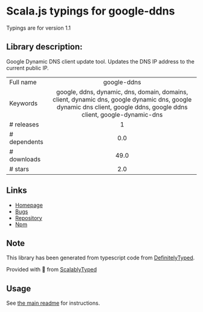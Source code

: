 
# Scala.js typings for google-ddns

Typings are for version 1.1

## Library description:
Google Dynamic DNS client update tool. Updates the DNS IP address to the current public IP.

|                    |                 |
| ------------------ | :-------------: |
| Full name          | google-ddns |
| Keywords           | google, ddns, dynamic, dns, domain, domains, client, dynamic dns, google dynamic dns, google dynamic dns client, google ddns, google ddns client, google-dynamic-dns |
| # releases         | 1 |
| # dependents       | 0.0 |
| # downloads        | 49.0 |
| # stars            | 2.0 |

## Links
- [Homepage](https://github.com/DEDAjs/google-ddns#readme)
- [Bugs](https://github.com/DEDAjs/google-ddns/issues)
- [Repository](https://github.com/DEDAjs/google-ddns)
- [Npm](https://www.npmjs.com/package/google-ddns)
    


## Note
This library has been generated from typescript code from [DefinitelyTyped](https://definitelytyped.org).

Provided with :purple_heart: from [ScalablyTyped](https://github.com/oyvindberg/ScalablyTyped)

## Usage
See [the main readme](../../readme.md) for instructions.



